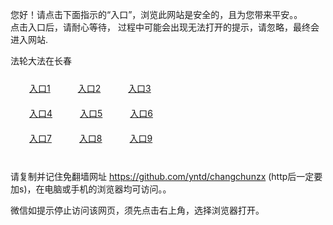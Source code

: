 您好！请点击下面指示的“入口”，浏览此网站是安全的，且为您带来平安。。 <br/>
点击入口后，请耐心等待， 过程中可能会出现无法打开的提示，请忽略，最终会进入网站. </br>

法轮大法在长春<br/>
<div style="padding:10px"><a style="margin:20px" target="_blank" href="https://dov5j02n1ey3m.cloudfront.net/2Qpsp?qlnnf" id="ccLink1" rel="nofollow">入口1</a> <a target="_blank" style="margin:20px" href="https://drq0mt6lhzlxq.cloudfront.net/2Qpsp?yfvanau" id="ccLink2" rel="nofollow">入口2</a> <a style="margin:20px" target="_blank" href="https://ds95dhzljvhrq.cloudfront.net/2Qpsp?tyhsygyz" id="ccLink3" rel="nofollow">入口3</a></div>

<div style="padding:10px" ><a style="margin:20px" target="_blank" href="https://dov5j02n1ey3m.cloudfront.net/2Qpsp?qlnnf" id="ccLink4" rel="nofollow">入口4</a> <a style="margin:20px" href="https://drq0mt6lhzlxq.cloudfront.net/2Qpsp?yfvanau" target="_blank" id="ccLink5" rel="nofollow">入口5</a> <a style="margin:20px" href="https://ds95dhzljvhrq.cloudfront.net/2Qpsp?tyhsygyz" target="_blank" id="ccLink6" rel="nofollow">入口6</a></div>

<div style="padding:10px"><a style="margin:20px" target="_blank" href="https://dov5j02n1ey3m.cloudfront.net/2Qpsp?qlnnf" id="ccLink7" rel="nofollow">入口7</a> <a style="margin:20px" href="https://drq0mt6lhzlxq.cloudfront.net/2Qpsp?yfvanau" target="_blank" id="ccLink8" rel="nofollow">入口8</a> <a style="margin:20px" target="_blank" href="https://ds95dhzljvhrq.cloudfront.net/2Qpsp?tyhsygyz" id="ccLink9" rel="nofollow">入口9</a></div>

<br/>



请复制并记住免翻墙网址 https://github.com/yntd/changchunzx (http后一定要加s)，在电脑或手机的浏览器均可访问。。<br/>

微信如提示停止访问该网页，须先点击右上角，选择浏览器打开。
